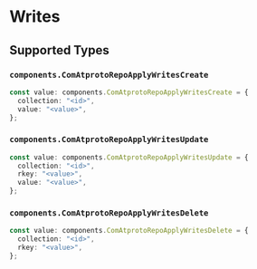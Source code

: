 # Writes


## Supported Types

### `components.ComAtprotoRepoApplyWritesCreate`

```typescript
const value: components.ComAtprotoRepoApplyWritesCreate = {
  collection: "<id>",
  value: "<value>",
};
```

### `components.ComAtprotoRepoApplyWritesUpdate`

```typescript
const value: components.ComAtprotoRepoApplyWritesUpdate = {
  collection: "<id>",
  rkey: "<value>",
  value: "<value>",
};
```

### `components.ComAtprotoRepoApplyWritesDelete`

```typescript
const value: components.ComAtprotoRepoApplyWritesDelete = {
  collection: "<id>",
  rkey: "<value>",
};
```

